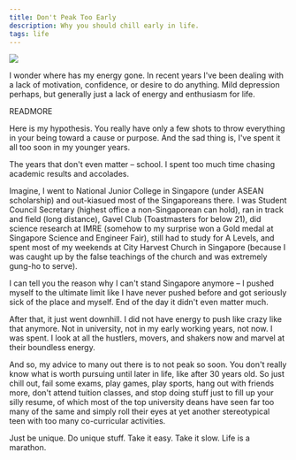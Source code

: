 ```yaml
---
title: Don't Peak Too Early
description: Why you should chill early in life.
tags: life
---
```


<a href="/blog/dont-peak-too-early">
  <img src="/images/dont-peak-too-early/peak.jpg"/>
</a>

I wonder where has my energy gone. In recent years I've been dealing with a lack of motivation, confidence, or desire to do anything. Mild depression perhaps, but generally just a lack of energy and enthusiasm for life.

READMORE

Here is my hypothesis. You really have only a few shots to throw everything in your being toward a cause or purpose. And the sad thing is, I've spent it all too soon in my younger years.

The years that don't even matter – school. I spent too much time chasing academic results and accolades.

Imagine, I went to National Junior College in Singapore (under ASEAN scholarship) and out-kiasued most of the Singaporeans there. I was Student Council Secretary (highest office a non-Singaporean can hold), ran in track and field (long distance), Gavel Club (Toastmasters for below 21), did science research at IMRE (somehow to my surprise won a Gold medal at Singapore Science and Engineer Fair), still had to study for A Levels, and spent most of my weekends at City Harvest Church in Singapore (because I was caught up by the false teachings of the church and was extremely gung-ho to serve).

I can tell you the reason why I can't stand Singapore anymore – I pushed myself to the ultimate limit like I have never pushed before and got seriously sick of the place and myself. End of the day it didn't even matter much.

After that, it just went downhill. I did not have energy to push like crazy like that anymore. Not in university, not in my early working years, not now. I was spent. I look at all the hustlers, movers, and shakers now and marvel at their boundless energy.

And so, my advice to many out there is to not peak so soon. You don't really know what is worth pursuing until later in life, like after 30 years old. So just chill out, fail some exams, play games, play sports, hang out with friends more, don't attend tuition classes, and stop doing stuff just to fill up your silly resume, of which most of the top university deans have seen far too many of the same and simply roll their eyes at yet another stereotypical teen with too many co-curricular activities.

Just be unique. Do unique stuff. Take it easy. Take it slow. Life is a marathon.

